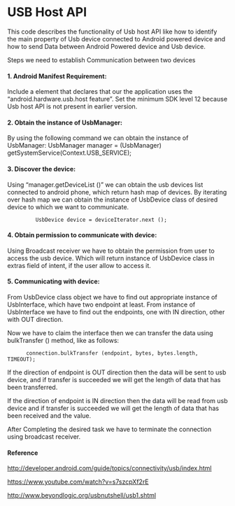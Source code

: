# USB Host API
This code describes the functionality of Usb host API like how to identify the main property of Usb device connected to Android powered device and how to send Data between Android Powered device and Usb device.


Steps we need to establish Communication between two devices

#### 1. Android Manifest Requirement:

Include a element <uses-feature> that declares that our the application uses the “android.hardware.usb.host feature”.
Set the minimum SDK level 12 because Usb host API is not present in earlier version.

#### 2. Obtain the instance of UsbManager:

By using the following command we can obtain the instance of UsbManager:
        UsbManager manager = (UsbManager) getSystemService(Context.USB_SERVICE);
        
        
#### 3. Discover the device:

Using “manager.getDeviceList ()” we can obtain the usb devices list connected to android phone, which return hash map of devices.
By iterating over hash map we can obtain the instance of UsbDevice class of desired device to which we want to communicate.

             UsbDevice device = deviceIterator.next ();


#### 4. Obtain permission to communicate with device:

Using Broadcast receiver we have to obtain the permission from user to access the usb device. Which will return instance of UsbDevice class in extras field of intent, if the user allow to access it.


#### 5. Communicating with device:

From UsbDevice class object we have to find out appropriate instance of UsbInterface, which have two endpoint at least.
From instance of UsbInterface we have to find out the endpoints, one with IN direction, other with OUT direction.

Now we have to claim the interface then we can transfer the data using bulkTransfer () method, like as follows:

          connection.bulkTransfer (endpoint, bytes, bytes.length, TIMEOUT);
If the direction of endpoint is OUT direction then the data will be sent to usb device, and if transfer is succeeded we will get the length of data that has been transferred.

If the direction of endpoint is IN direction then the data will be read from usb device and if transfer is succeeded we will get the length of data that has been received and the value.

After Completing the desired task we have to terminate the connection using broadcast receiver.

#### Reference


http://developer.android.com/guide/topics/connectivity/usb/index.html


https://www.youtube.com/watch?v=s7szcpXf2rE


http://www.beyondlogic.org/usbnutshell/usb1.shtml
